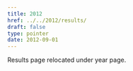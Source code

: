 ```yaml
---
title: 2012
href: ../../2012/results/
draft: false
type: pointer
date: 2012-09-01
---
```


Results page relocated under year page.
